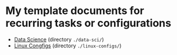 # My template documents for recurring tasks or configurations

- [Data Science](./data-sci/README.md) (directory `./data-sci/`)
- [Linux Congfigs](./linux-configs/README.md) (directory `./linux-configs/`)
